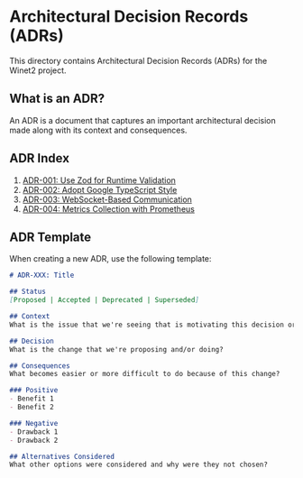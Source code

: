 # Architectural Decision Records (ADRs)

This directory contains Architectural Decision Records (ADRs) for the Winet2 project.

## What is an ADR?

An ADR is a document that captures an important architectural decision made along with its context and consequences.

## ADR Index

1. [ADR-001: Use Zod for Runtime Validation](001-use-zod-for-runtime-validation.md)
2. [ADR-002: Adopt Google TypeScript Style](002-adopt-google-typescript-style.md)
3. [ADR-003: WebSocket-Based Communication](003-websocket-based-communication.md)
4. [ADR-004: Metrics Collection with Prometheus](004-metrics-collection-prometheus.md)

## ADR Template

When creating a new ADR, use the following template:

```markdown
# ADR-XXX: Title

## Status
[Proposed | Accepted | Deprecated | Superseded]

## Context
What is the issue that we're seeing that is motivating this decision or change?

## Decision
What is the change that we're proposing and/or doing?

## Consequences
What becomes easier or more difficult to do because of this change?

### Positive
- Benefit 1
- Benefit 2

### Negative
- Drawback 1
- Drawback 2

## Alternatives Considered
What other options were considered and why were they not chosen?
```
